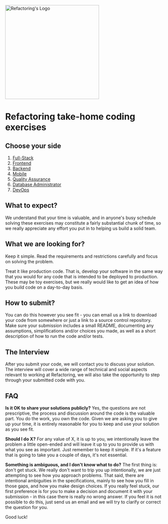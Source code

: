<p>
  <a href="https://refactoring.do" target="blank"><img src="https://refactoring.do/assets/svg/refactoring-logo-full.svg" width="300" alt="Refactoring's Logo" /></a>
</p>

# Refactoring take-home coding exercises

## Choose your side

1. [Full-Stack](./challenges/full-stack.md)
2. [Frontend](./challenges/frontend.md)
3. [Backend](./challenges/backend.md)
4. [Mobile](./challenges/mobile.md)
5. [Quality Assurance](./challenges/qa.md)
6. [Database Administrator](./challenges/dba.md)
7. [DevOps](./challenges/devops.md)

## What to expect?

We understand that your time is valuable, and in anyone's busy schedule solving these exercises may constitute a fairly substantial chunk of time, so we really appreciate any effort you put in to helping us build a solid team.

## What we are looking for?

Keep it simple. Read the requirements and restrictions carefully and focus on solving the problem.

Treat it like production code. That is, develop your software in the same way that you would for any code that is intended to be deployed to production. These may be toy exercises, but we really would like to get an idea of how you build code on a day-to-day basis.

## How to submit?

You can do this however you see fit - you can email us a link to download your code from somewhere or just a link to a source control repository. Make sure your submission includes a small README, documenting any assumptions, simplifications and/or choices you made, as well as a short description of how to run the code and/or tests.

## The Interview

After you submit your code, we will contact you to discuss your solution. The interview will cover a wide range of technical and social aspects relevant to working at Refactoring, we will also take the opportunity to step through your submitted code with you.

## FAQ

**Is it OK to share your solutions publicly?** Yes, the questions are not prescriptive, the process and discussion around the code is the valuable part. You do the work, you own the code. Given we are asking you to give up your time, it is entirely reasonable for you to keep and use your solution as you see fit.

**Should I do X?** For any value of X, it is up to you, we intentionally leave the problem a little open-ended and will leave it up to you to provide us with what you see as important. Just remember to keep it simple. If it's a feature that is going to take you a couple of days, it's not essential.

**Something is ambiguous, and I don't know what to do?** The first thing is: don't get stuck. We really don't want to trip you up intentionally, we are just attempting to see how you approach problems. That said, there are intentional ambiguities in the specifications, mainly to see how you fill in those gaps, and how you make design choices. If you really feel stuck, our first preference is for you to make a decision and document it with your submission - in this case there is really no wrong answer. If you feel it is not possible to do this, just send us an email and we will try to clarify or correct the question for you.

Good luck!
